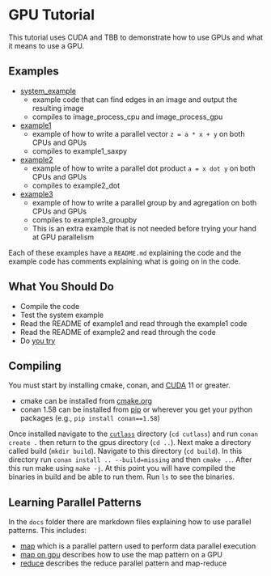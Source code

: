 # GPU Tutorial

This tutorial uses CUDA and TBB to demonstrate how to use GPUs and what it means to use a GPU.

## Examples

- [system\_example](system_example/)
    - example code that can find edges in an image and output the resulting image
    - compiles to image\_process\_cpu and image\_process\_gpu
- [example1](example1/)
    - example of how to write a parallel vector `z = a * x + y` on both CPUs and GPUs
    - compiles to example1\_saxpy
- [example2](example2/)
    - example of how to write a parallel dot product `a = x dot y` on both CPUs and GPUs
    - compiles to example2\_dot
- [example3](example3/)
    - example of how to write a parallel group by and agregation on both CPUs and GPUs
    - compiles to example3\_groupby
    - This is an extra example that is not needed before trying your hand at GPU parallelism

Each of these examples have a `README.md` explaining the code and the example code has comments
explaining what is going on in the code.

## What You Should Do

- Compile the code
- Test the system example
- Read the README of example1 and read through the example1 code
- Read the README of example2 and read through the code
- Do [you try](you_try/)

## Compiling

You must start by installing cmake, conan, and [CUDA](https://developer.nvidia.com/cuda-downloads) 11 or greater.

- cmake can be installed from [cmake.org](https://cmake.org/download/)
- conan 1.58 can be installed from [pip](https://pip.pypa.io/en/stable/installation/#supported-methods) or 
wherever you get your python packages (e.g., `pip install conan==1.58`)

Once installed navigate to the [`cutlass`](cutlass) directory (`cd cutlass`) and run `conan create .` then return to the gpus directory (`cd ..`).
Next make a directory called build (`mkdir build`). Navigate to this directory (`cd build`).
In this directory run `conan install .. --build=missing` and then `cmake ..`. After this run make using `make -j`.
At this point you will have compiled the binaries in build and be able to run them.
Run `ls` to see the binaries.

## Learning Parallel Patterns

In the `docs` folder there are markdown files explaining how to use parallel patterns. This includes:

- [map](docs/Map.md) which is a parallel pattern used to perform data parallel execution
- [map on gpu](docs/MapOnGPU.md) describes how to use the map pattern on a GPU
- [reduce](docs/Reduce.md) describes the reduce parallel pattern and map-reduce



